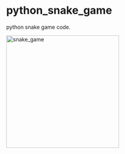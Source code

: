 # python_snake_game

python snake game code.

<img width="300" alt="snake_game" src="https://github.com/danyfragas/python_snake_game/assets/114834495/e9d5aae8-6bf6-4640-8f6a-ed564988f64b">
